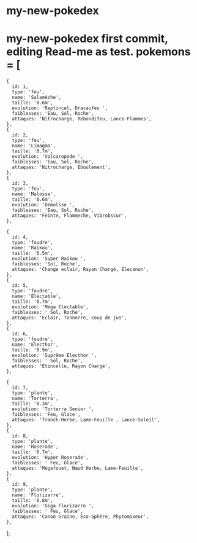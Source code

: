 # my-new-pokedex

# my-new-pokedex first commit, editing Read-me as test. pokemons = [
    {
      id: 1,
      type: 'feu',
      name: 'Salamèche',
      taille: '0.6m',
      evolution: 'Reptincel, Dracaufeu ',
      faiblesses: 'Eau, Sol, Roche',
      attaques: 'Nitrocharge, Rebondifeu, Lance-Flammes',
    },
    {
      id: 2,
      type: 'feu',
      name: 'Limagma',
      taille: '0.7m',
      evolution: 'Volcaropode ',
      faiblesses: 'Eau, Sol, Roche',
      attaques: 'Nitrocharge, Eboulement',
    },
    {
      id: 3,
      type: 'feu',
      name: 'Malosse',
      taille: '0.6m',
      evolution: 'Demolsse ',
      faiblesses: 'Eau, Sol, Roche',
      attaques: 'Feinte, Flammeche, Vibrobscur',
    },

    {
      id: 4,
      type: 'foudre',
      name: 'Raikou',
      taille: '0.5m',
      evolution: 'Super Raikou ',
      faiblesses: 'Sol, Roche',
      attaques: 'Change eclair, Rayon Chargé, Elecanon',
    },
    {
      id: 5,
      type: 'foudre',
      name: 'Electable',
      taille: '0.7m',
      evolution: 'Mega Electable',
      faiblesses: ' Sol, Roche',
      attaques: 'Eclair, Tonnerre, coup de jus',
    },
    {
      id: 6,
      type: 'foudre',
      name: 'Electhor',
      taille: '0.9m',
      evolution: 'Suprême Electhor ',
      faiblesses: ' Sol, Roche',
      attaques: 'Etincelle, Rayon Chargé',
    },

    {
      id: 7,
      type: 'plante',
      name: 'Torterra',
      taille: '0.3m',
      evolution: 'Torterra Senior ',
      faiblesses: 'Feu, Glace',
      attaques: 'Tranch-Herbe, Lame-Feuille , Lance-Soleil',
    },
    {
      id: 8,
      type: 'plante',
      name: 'Roserade',
      taille: '0.7m',
      evolution: 'Hyper Roserade',
      faiblesses: ' Feu, Glace',
      attaques: 'Mégafouet, Nœud Herbe, Lame-Feuille',
    },
    {
      id: 9,
      type: 'plante',
      name: 'Florizarre',
      taille: '0.8m',
      evolution: 'Giga Florizarre ',
      faiblesses: ' Feu, Glace',
      attaques: 'Canon Graine, Éco-Sphère, Phytomixeur',
    },
  ];
